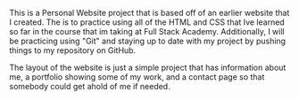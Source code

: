 This is a Personal Website project that is based off of an
earlier website that I created.  The is to practice
using all of the HTML and CSS that Ive learned so far in the 
course that im taking at Full Stack Academy.  Additionally, I
will be practicing using "Git" and staying up to date with
my project by pushing things to my repository on GitHub. 

The layout of the website is just a simple project that has
information about me, a portfolio showing some of my work, and
a contact page so that somebody could get ahold of me if needed.